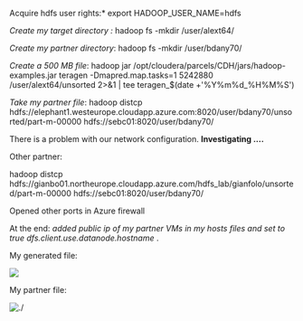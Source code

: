 

Acquire hdfs user rights:* export HADOOP_USER_NAME=hdfs

*Create my target directory :* hadoop fs -mkdir /user/alext64/

*Create my partner directory*: hadoop fs -mkdir /user/bdany70/

*Create a 500 MB file*: hadoop jar /opt/cloudera/parcels/CDH/jars/hadoop-examples.jar teragen -Dmapred.map.tasks=1 5242880 /user/alext64/unsorted 2>&1 | tee teragen_$(date +'%Y%m%d_%H%M%S')

*Take my partner file*: hadoop distcp  hdfs://elephant1.westeurope.cloudapp.azure.com:8020/user/bdany70/unsorted/part-m-00000 hdfs://sebc01:8020/user/bdany70/

There is a problem with our network configuration. **Investigating ....**

Other partner:

hadoop distcp hdfs://gianbo01.northeurope.cloudapp.azure.com/hdfs_lab/gianfolo/unsorted/part-m-00000 hdfs://sebc01:8020/user/bdany70/

Opened other ports in Azure firewall

At the end: *added public ip of my partner VMs in my hosts files and set to true dfs.client.use.datanode.hostname* . 

My generated file:

![](C:\SEBC\storage\labs\0_replication_1.png)

My partner file:

![./](C:\SEBC\storage\labs\0_replication.png)